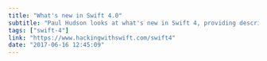 ```yaml
---
title: "What's new in Swift 4.0"
subtitle: "Paul Hudson looks at what's new in Swift 4, providing descriptions and code examples of it's latest and greatest features. As usual with Paul's posts, this is a very readable and concise overview of what we need to know."
tags: ["swift-4"]
link: "https://www.hackingwithswift.com/swift4"
date: "2017-06-16 12:45:09"
---
```

